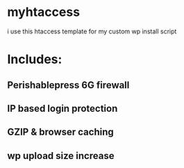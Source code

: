 # myhtaccess
i use this htaccess template for my custom wp install script

# Includes:

## Perishablepress 6G firewall
## IP based login protection
## GZIP & browser caching
## wp upload size increase

